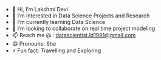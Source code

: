 - 👋 Hi, I’m Lakshmi Devi 
- 👀 I’m interested in Data Science Projects and Research
- 🌱 I’m currently learning Data Science
- 💞️ I’m looking to collaborate on real time project modeling
- 📫 Reach me @ : datascientist.ld1981@gmail.com
- 😄 Pronouns: She
- ⚡ Fun fact: Travelling and Exploring

<!---
datascientist-ld1981/datascientist-ld1981 is a ✨ special ✨ repository because its `README.md` (this file) appears on your GitHub profile.
You can click the Preview link to take a look at your changes.
--->
